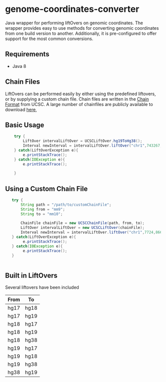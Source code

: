 # genome-coordinates-converter

Java wrapper for performing liftOvers on genomic coordinates. The wrapper provides easy to use methods for converting genomic coordinates from one build version to another. Additionally, it is pre-configured to offer support for the most common conversions.


## Requirements

- Java 8


## Chain Files

LiftOvers can be performed easily by either using the predefined liftovers, or by supplying a custom chain file. Chain files are written in the [Chain Format](https://genome.ucsc.edu/goldenpath/help/chain.html) from UCSC. A large number of chainfiles are publicly available to download [here](http://hgdownload.cse.ucsc.edu/downloads.html),


## Basic Usage

```java
    try {
        LiftOver intervalLiftOver = UCSCLiftOver.hg19ToHg38();
        Interval newInterval = intervalLiftOver.liftOver("chr1",743267,743268);
    } catch(LiftOverException e){
        e.printStackTrace();
    } catch(IOException e){
        e.printStackTrace();
        
    }
```

## Using a Custom Chain File

```java
   try {
       String path = "/path/to/customChainFile";
       String from = "mm9";
       String to = "mm10";
    
       ChainFile chainFile = new UCSCChainFile(path, from, to);
       LiftOver intervalLiftOver = new UCSCLiftOver(chainFile);
       Interval newInterval = intervalLiftOver.liftOver("chr1",7724,8662);
   } catch(LiftOverException e){
        e.printStackTrace();
   } catch(IOException e){
        e.printStackTrace();
   }
   
```

## Built in LiftOvers

Several liftovers have been included

| From |  To  |
|------|------|
| hg17 | hg18 |
| hg17 | hg19 |
| hg18 | hg17 |
| hg18 | hg19 |
| hg18 | hg38 |
| hg19 | hg17 |
| hg19 | hg18 |
| hg19 | hg38 |
| hg38 | hg19 |

